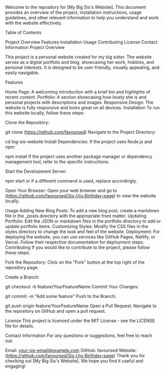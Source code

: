 Welcome to the repository for [My Big Sis's Website]. This document provides an overview of the project, installation instructions, usage guidelines, and other relevant information to help you understand and work with the website effectively.

Table of Contents

Project Overview
Features
Installation
Usage
Contributing
License
Contact Information
Project Overview

This project is a personal website created for my big sister. The website serves as a digital portfolio and blog, showcasing her work, hobbies, and personal interests. It is designed to be user-friendly, visually appealing, and easily navigable.

Features

Home Page: A welcoming introduction with a brief bio and highlights of recent content.
Portfolio: A section showcasing how lovely she is and personal projects with descriptions and images.
Responsive Design: The website is fully responsive and looks great on all devices.
Installation
To run this website locally, follow these steps:

Clone the Repository:

git clone (https://github.com/favoursed)
Navigate to the Project Directory:

cd big-sis-website
Install Dependencies: If the project uses Node.js and npm:

npm install
If the project uses another package manager or dependency management tool, refer to the specific instructions.

Start the Development Server:

npm start
or if a different command is used, replace accordingly.

Open Your Browser: Open your web browser and go to (https://github.com/favoursed/Sis-Uju-Birthday-page) to view the website locally.

Usage
Adding New Blog Posts: To add a new blog post, create a markdown file in the _posts directory with the appropriate front matter.
Updating Portfolio: Edit the JSON or markdown files in the portfolio directory to add or update portfolio items.
Customizing Styles: Modify the CSS files in the styles directory to change the look and feel of the website.
Deployment: For deploying the website, you can use services like GitHub Pages, Netlify, or Vercel. Follow their respective documentation for deployment steps.
Contributing
If you would like to contribute to the project, please follow these steps:

Fork the Repository: Click on the "Fork" button at the top right of the repository page.

Create a Branch:

git checkout -b feature/YourFeatureName
Commit Your Changes:

git commit -m "Add some feature"
Push to the Branch:

git push origin feature/YourFeatureName
Open a Pull Request: Navigate to the repository on GitHub and open a pull request.

License
This project is licensed under the MIT License - see the LICENSE file for details.

Contact Information
For any questions or suggestions, feel free to reach out:

Email: your-sis-email@example.com
GitHub: favoursed
Website: (https://github.com/favoursed/Sis-Uju-Birthday-page)
Thank you for checking out [My Big Sis's Website]. We hope you find it useful and engaging!
